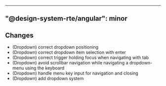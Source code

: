 ---
  "@design-system-rte/angular": minor
  ---
  
  ## Changes

- (Dropdown) correct dropdown positioning
- (Dropdown) correct dropdown item selection with enter
- (Dropdown) correct trigger holding focus when navigating with tab
- (Dropdown) avoid scrollbar navigation while navigating a dropdown-menu using the keyboard
- (Dropdown) handle menu key input for navigation and closing
- (Dropdown) add dropdown system
